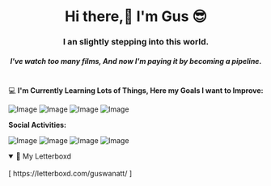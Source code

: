 <h1 align="center">Hi there,👋 I'm Gus 😎</h1>
<h3 align="center">I an slightly stepping into this world.</h3>
<h5 align="center">I've watch too many films, And now I'm paying it by becoming a pipeline.</h5>

<br> 💻 **I'm Currently Learning Lots of Things, Here my Goals I want to Improve:**

![Image](https://img.shields.io/badge/Python-FFD43B?style=for-the-badge&logo=python&logoColor=blue) ![Image](https://img.shields.io/badge/JavaScript-323330?style=for-the-badge&logo=javascript&logoColor=F7DF1E) ![Image](https://img.shields.io/badge/HackTheBox-111927?style=for-the-badge&logo=Hack%20The%20Box&logoColor=9FEF00) ![Image](https://img.shields.io/badge/Snyk-4C4A73?style=for-the-badge&logo=snyk&logoColor=white)

**Social Activities:**

![Image](https://img.shields.io/badge/Steam-000000?style=for-the-badge&logo=steam&logoColor=white) ![Image](https://img.shields.io/badge/Valorant-fa4454?style=for-the-badge&logo=valorant&logoColor=white) ![Image](https://img.shields.io/badge/Spotify-1ED760?&style=for-the-badge&logo=spotify&logoColor=white) ![Image](https://img.shields.io/badge/-Hackerrank-2EC866?style=for-the-badge&logo=HackerRank&logoColor=white)

<details open>
<summary>🎥 My Letterboxd</summary>
<br>
[ https://letterboxd.com/guswanatt/ ]
</details>

